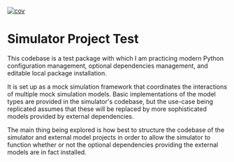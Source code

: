 
[![cov](https://simonmarkwhittle.github.io/simulator_project/coverage.svg)](https://github.com/simonmarkwhittle/simulator_project/actions)

# Simulator Project Test
This codebase is a test package with which I am practicing modern Python configuration management, optional dependencies management, and editable local package installation.  

It is set up as a mock simulation framework that coordinates the interactions of multiple mock simulation models. Basic implementations of the model types are provided in the simulator's codebase, but the use-case being replicated assumes that these will be replaced by more sophisticated models provided by external dependencies.  

The main thing being explored is how best to structure the codebase of the simulator and external model projects in order to allow the simulator to function whether or not the optional dependencies providing the external models are in fact installed.  
